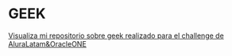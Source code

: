 # GEEK
<a href="(https://roberthleal96.github.io/Alura-Geek/)">Visualiza mi repositorio sobre geek realizado para el challenge de AluraLatam&OracleONE</a>

